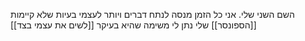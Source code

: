 השם השני שלי. אני כל הזמן מנסה לנתח דברים ויותר לעצמי בעיות שלא קיימות
[[הספונסר]] שלי נתן לי משימה שהיא בעיקר [[לשים את עצמי בצד]]

